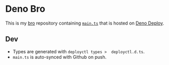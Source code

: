 # Deno Bro

This is my [bro](https://bro.deno.dev) repository containing [`main.ts`](./main.ts) that is hosted on [Deno Deploy](https://deno.com/deploy).

## Dev

- Types are generated with `deployctl types >  deployctl.d.ts`.
- `main.ts` is auto-synced with Github on push.
